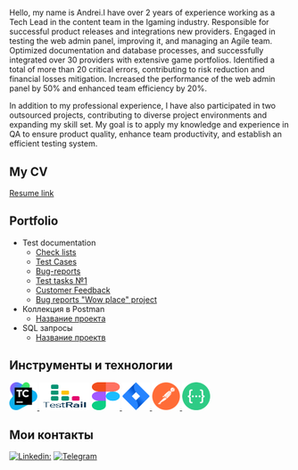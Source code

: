 # 

<div align="center">


  
</div>




Hello, my name is Andrei.I have over 2 years of experience working as a Tech Lead in the content team in the Igaming industry. Responsible for successful product releases and integrations new providers. Engaged in testing the web admin panel, improving it, and managing an Agile team. Optimized documentation and database processes, and successfully integrated over 30 providers with extensive game portfolios. Identified a total of more than 20 critical errors, contributing to risk reduction and financial losses mitigation. Increased the performance of the web admin panel by 50% and enhanced team efficiency by 20%.

In addition to my professional experience, I have also participated in two outsourced projects, contributing to diverse project environments and expanding my skill set. My goal is to apply my knowledge and experience in QA to ensure product quality, enhance team productivity, and establish an efficient testing system.

## My CV 

[Resume link](https://drive.google.com/file/d/1Yf6yCBYGCKEACHUn4_hhOQM_RJvoi5R4/view?usp=drive_link)

## Portfolio 
- Test documentation
  -  [Check lists](https://ссылочку_сюда)
  -  [Test Cases](https://ссылочку_сюда)
  -  [Bug-reports](https://docs.google.com/spreadsheets/d/1LCwxJgXefjZ5ns6XDzrcKaXw48mbhSO3XPkLW2FW5mE/edit?usp=sharing)
  -  [Test tasks №1](https://docs.google.com/document/d/1gOVZhQ6VOzTSbgx270HhFJAbcWD_MIIBRYPxAa-5f_Y/edit)
  -  [Сustomer Feedback]()
  -  [Bug reports "Wow place" project](https://docs.google.com/spreadsheets/d/1LCwxJgXefjZ5ns6XDzrcKaXw48mbhSO3XPkLW2FW5mE/edit#gid=845627809)
- Коллекция в Postman 
  -  [Название проекта](https://ссылочку_сюда)
- SQL запросы 
  -  [Название проектв](https://ссылочку_сюда)
  

## Инструменты и технологии



<p align="left">


<a href="https://www.jetbrains.com/youtrack/">
<img src="https://github.com/qajenna/qajenna/blob/main/icons/TeamCity.png" alt="Teamcity" width="50" height="50" />
</a>
<img src="https://github.com/IskrovAndrei/AI/blob/main/ICONS/TestRail.png" alt="Sentry" width="90" height="50" />
</a>



<a href="https://figma.com">
<img src="https://github.com/qajenna/qajenna/blob/main/icons/Figma.svg" alt="Figma" width="50" height="50" /> 
</a>
<a href="https://www.atlassian.com/software/jira">
<img src="https://github.com/qajenna/qajenna/blob/main/icons/Jira.png" alt="Jira" width="50" height="50" />
</a>
<a href="https://www.postman.com/">
<img src="https://github.com/qajenna/qajenna/blob/main/icons/Postman.png" alt="Postman" width="50" height="50" />
</a>
<a href="https://swagger.io/">
<img src="https://github.com/qajenna/qajenna/blob/main/icons/swagger.png" alt="Swagger" width="50" height="50" />
</a>

</p>

## Мои контакты

[![Linkedin: ](https://img.shields.io/badge/-LinkedIn-0e76a8?style=flat-square&logo=Linkedin&logoColor=white)](https://www.linkedin.com/in/andrey-iskrov)
[![Telegram ](https://img.shields.io/badge/-Telegram-0088cc?style=flat-square&logo=Telegram&logoColor=white)](https://t.me/psy_spy777)

